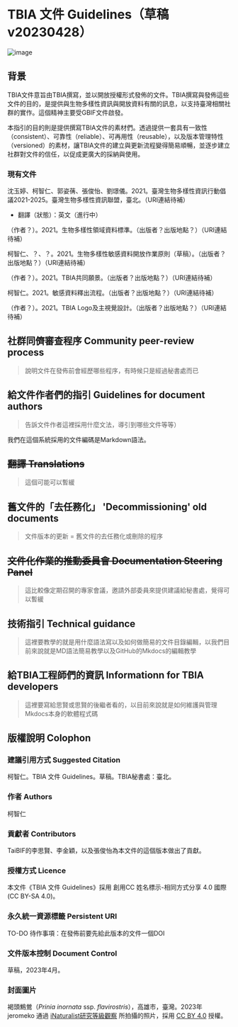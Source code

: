 # TBIA 文件 Guidelines（草稿v20230428）

![image](https://user-images.githubusercontent.com/31880136/233522688-4c118c11-2d17-4a99-ba1e-621f3c3241dc.png)

## 背景
TBIA文件意旨由TBIA撰寫，並以開放授權形式發佈的文件。TBIA撰寫與發佈這些文件的目的，是提供與生物多樣性資訊與開放資料有關的訊息，以支持臺灣相關社群的實作。這個精神主要受GBIF文件啟發。

本指引的目的則是提供撰寫TBIA文件的素材們。透過提供一套具有一致性（consistent）、可靠性（reliable）、可再用性（reusable），以及版本管理特性（versioned）的素材，讓TBIA文件的建立與更新流程變得簡易順暢，並逐步建立社群對文件的信任，以促成更廣大的採納與使用。

### 現有文件
沈玉婷、柯智仁、郭姿蒨、張俊怡、劉璟儀。2021。臺灣生物多樣性資訊行動倡議2021-2025。臺灣生物多樣性資訊聯盟，臺北。（URI連結待補）
* 翻譯（狀態）：英文（進行中）

（作者？）。2021。生物多樣性領域資料標準。（出版者？出版地點？）（URI連結待補）

柯智仁、？、？。2021。生物多樣性敏感資料開放作業原則（草稿）。（出版者？出版地點？）（URI連結待補）

（作者？）。2021。TBIA共同願景。（出版者？出版地點？）（URI連結待補）

柯智仁。2021。敏感資料釋出流程。（出版者？出版地點？）（URI連結待補）

（作者？）。2021。TBIA Logo及主視覺設計。（出版者？出版地點？）（URI連結待補）

## 社群同儕審查程序 Community peer-review process
> 說明文件在發佈前會經歷哪些程序，有時候只是經過秘書處而已

## 給文件作者們的指引 Guidelines for document authors
> 告訴文件作者這裡採用什麼文法，導引到哪些文件等等）

我們在這個系統採用的文件編碼是Markdown語法。


## ~~翻譯 Translations~~
> 這個可能可以暫緩

## 舊文件的「去任務化」 'Decommissioning' old documents
> 文件版本的更新 = 舊文件的去任務化或刪除的程序 

## ~~文件化作業的推動委員會 Documentation Steering Panel~~
> 這比較像定期召開的專家會議，邀請外部委員來提供建議給秘書處，覺得可以暫緩

## 技術指引 Technical guidance
> 這裡要教學的就是用什麼語法寫以及如何做簡易的文件目錄編輯，以我們目前來說就是MD語法簡易教學以及GitHub的Mkdocs的編輯教學

## 給TBIA工程師們的資訊 Informationn for TBIA developers
> 這裡要寫給思賢或思賢的後繼者看的，以目前來說就是如何維護與管理Mkdocs本身的軟體程式碼

## 版權說明 Colophon
### 建議引用方式 Suggested Citation
柯智仁。TBIA 文件 Guidelines。草稿。TBIA秘書處：臺北。

### 作者 Authors
柯智仁

### 貢獻者 Contributors
TaiBIF的李思賢、李金穎，以及張俊怡為本文件的這個版本做出了貢獻。

### 授權方式 Licence
本文件《TBIA 文件 Guidelines》採用 創用CC 姓名標示-相同方式分享 4.0 國際 (CC BY-SA 4.0)。

### 永久統一資源標籤 Persistent URI
TO-DO 待作事項：在發佈前要先給此版本的文件一個DOI

### 文件版本控制 Document Control
草稿，2023年4月。

### 封面圖片
褐頭鷦鶯（*Prinia inornata* ssp. *flavirostris*），高雄市，臺灣。2023年 jeromeko 通過 [iNaturalist研究等級觀察](https://www.inaturalist.org/observations/154047981) 所拍攝的照片，採用 [CC BY 4.0](https://creativecommons.org/licenses/by/4.0/deed.zh_TW) 授權。
